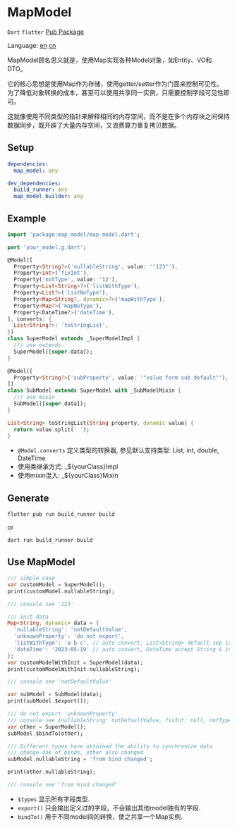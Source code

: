 # MapModel

`Dart` `flutter` [Pub Package](https://pub.dev/packages/map_model)

Language: [en](README.md) [cn](README-ZH_CN.md)

MapModel顾名思义就是，使用Map实现各种Model对象，如Entity、VO和DTO。

它的核心思想是使用Map作为存储，使用getter/setter作为门面来控制可见性。
为了降低对象转换的成本，甚至可以使用共享同一实例，只需要控制字段可见性即可。

这就像使用不同类型的指针来解释相同的内存空间，而不是在多个内存块之间保持数据同步，既开辟了大量内存空间，又浪费算力重复拷贝数据。
## Setup

```yaml
dependencies:
  map_model: any

dev_dependencies:
  build_runner: any
  map_model_builder: any
```

## Example

```dart
import 'package:map_model/map_model.dart';

part 'your_model.g.dart';

@Model([
  Property<String?>('nullableString', value: '"123"'),
  Property<int>('fixInt'),
  Property('notType', value: '12'),
  Property<List<String>?>('listWithType'),
  Property<List?>('listNoType'),
  Property<Map<String?, dynamic>?>('mapWithType'),
  Property<Map?>('mapNoType'),
  Property<DateTime?>('dateTime'),
], converts: {
  List<String?>: 'toStringList',
})
class SuperModel extends _SuperModelImpl {
  /// use extends
  SuperModel([super.data]);
}

@Model([
  Property<String?>('subProperty', value: '"value form sub default"'),
])
class SubModel extends SuperModel with _SubModelMixin {
  /// use mixin
  SubModel([super.data]);
}

List<String> toStringList(String property, dynamic value) {
  return value.split(' ');
}


```

- `@Model.converts` 定义类型的转换器, 参见默认支持类型: List<String>, int, double, DateTime
- 使用类继承方式: _${yourClass}Impl
- 使用mixin混入: _${yourClass}Mixin

## Generate

```shell
flutter pub run build_runner build
```
or

```shell
dart run build_runner build
```

## Use MapModel

```dart
/// simple case
var customModel = SuperModel();
print(customModel.nullableString);

/// console see '123'

/// init data
Map<String, dynamic> data = {
  'nullableString': 'notDefaultValue',
  'unknownProperty': 'do not export',
  'listWithType': 'a b c', // auto convert, List<String> default sep is ' '
  'dateTime': '2023-05-19' // auto convert, DateTime accept String & int
};
var customModelWithInit = SuperModel(data);
print(customModelWithInit.nullableString);

/// console see 'notDefaultValue'

var subModel = SubModel(data);
print(subModel.$export());

/// do not export 'unknownProperty'
/// console see {nullableString: notDefaultValue, fixInt: null, notType: 12, listWithType: [a, b, c], listNoType: null, mapWithType: null, mapNoType: null, dateTime: 2023-05-19 00:00:00.000, subProperty: value form sub default}
var other = SuperModel();
subModel.$bindTo(other);

/// Different types have obtained the ability to synchronize data
/// change one of binds, other also changed
subModel.nullableString = 'from bind changed';

print(other.nullableString);

/// console see 'from bind changed'

```

- `$types` 显示所有字段类型.
- `export()` 只会输出定义过的字段，不会输出其他model独有的字段.
- `bindTo()` 用于不同model间的转换，使之共享一个Map实例.